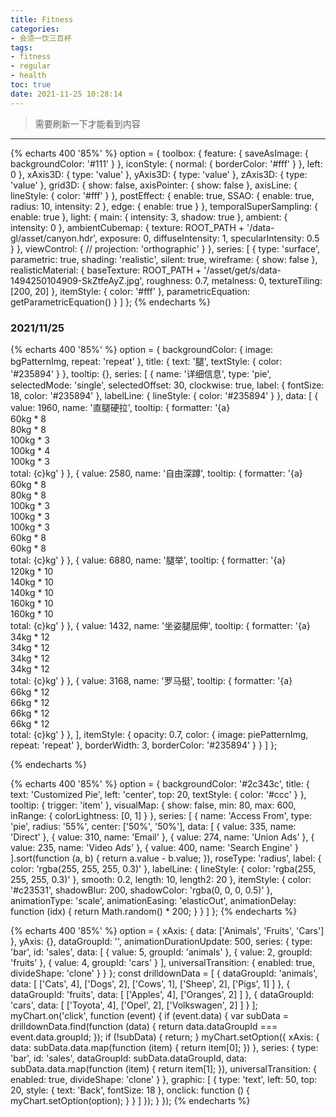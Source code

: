 ```yaml
---
title: Fitness
categories:
- 会须一饮三百杯
tags:
- fitness
- regular
- health
toc: true
date: 2021-11-25 10:28:14
---
```




> 需要刷新一下才能看到内容

<!-- more-->

***

{% echarts 400 '85%' %}
option = {
  toolbox: {
    feature: {
      saveAsImage: {
        backgroundColor: '#111'
      }
    },
    iconStyle: {
      normal: {
        borderColor: '#fff'
      }
    },
    left: 0
  },
  xAxis3D: {
    type: 'value'
  },
  yAxis3D: {
    type: 'value'
  },
  zAxis3D: {
    type: 'value'
  },
  grid3D: {
    show: false,
    axisPointer: {
      show: false
    },
    axisLine: {
      lineStyle: {
        color: '#fff'
      }
    },
    postEffect: {
      enable: true,
      SSAO: {
        enable: true,
        radius: 10,
        intensity: 2
      },
      edge: {
        enable: true
      }
    },
    temporalSuperSampling: {
      enable: true
    },
    light: {
      main: {
        intensity: 3,
        shadow: true
      },
      ambient: {
        intensity: 0
      },
      ambientCubemap: {
        texture: ROOT_PATH + '/data-gl/asset/canyon.hdr',
        exposure: 0,
        diffuseIntensity: 1,
        specularIntensity: 0.5
      }
    },
    viewControl: {
      // projection: 'orthographic'
    }
  },
  series: [
    {
      type: 'surface',
      parametric: true,
      shading: 'realistic',
      silent: true,
      wireframe: {
        show: false
      },
      realisticMaterial: {
        baseTexture:
          ROOT_PATH + '/asset/get/s/data-1494250104909-SkZtfeAyZ.jpg',
        roughness: 0.7,
        metalness: 0,
        textureTiling: [200, 20]
      },
      itemStyle: {
        color: '#fff'
      },
      parametricEquation: getParametricEquation()
    }
  ]
};
{% endecharts %}

### 2021/11/25

{% echarts 400 '85%' %}
option = {
  backgroundColor: {
    image: bgPatternImg,
    repeat: 'repeat'
  },
  title: {
    text: '腿',
    textStyle: {
      color: '#235894'
    }
  },
  tooltip: {},
  series: [
    {
      name: '详细信息',
      type: 'pie',
      selectedMode: 'single',
      selectedOffset: 30,
      clockwise: true,
      label: {
        fontSize: 18,
        color: '#235894'
      },
      labelLine: {
        lineStyle: {
          color: '#235894'
        }
      },
      data: [
        {
          value: 1960,
          name: '直腿硬拉',
          tooltip: {
            formatter: '{a}<br/>60kg * 8<br/>80kg * 8<br/>100kg * 3<br/>100kg * 4<br>100kg * 3<br>total: {c}kg'
          }
        },
        {
          value: 2580,
          name: '自由深蹲',
          tooltip: {
            formatter: '{a}<br/>60kg * 8<br/>80kg * 8<br/>100kg * 3<br/>100kg * 3<br>100kg * 3<br>60kg * 8<br>60kg * 8<br>total: {c}kg'
          }
        },
        {
          value: 6880,
          name: '腿举',
          tooltip: {
            formatter: '{a}<br/>120kg * 10<br/>140kg * 10<br/>140kg * 10<br/>160kg * 10<br>160kg * 10<br>total: {c}kg'
          }
        },
        {
          value: 1432,
          name: '坐姿腿屈伸',
          tooltip: {
            formatter: '{a}<br/>34kg * 12<br/>34kg * 12<br/>34kg * 12<br/>34kg * 12<br>total: {c}kg'
          }
        },
        {
          value: 3168,
          name: '罗马挺',
          tooltip: {
            formatter: '{a}<br/>66kg * 12<br/>66kg * 12<br/>66kg * 12<br/>66kg * 12<br>total: {c}kg'
          }
        },
      ],
      itemStyle: {
        opacity: 0.7,
        color: {
          image: piePatternImg,
          repeat: 'repeat'
        },
        borderWidth: 3,
        borderColor: '#235894'
      }
    }
  ]
};

{% endecharts %}

{% echarts 400 '85%' %}
option = {
  backgroundColor: '#2c343c',
  title: {
    text: 'Customized Pie',
    left: 'center',
    top: 20,
    textStyle: {
      color: '#ccc'
    }
  },
  tooltip: {
    trigger: 'item'
  },
  visualMap: {
    show: false,
    min: 80,
    max: 600,
    inRange: {
      colorLightness: [0, 1]
    }
  },
  series: [
    {
      name: 'Access From',
      type: 'pie',
      radius: '55%',
      center: ['50%', '50%'],
      data: [
        { value: 335, name: 'Direct' },
        { value: 310, name: 'Email' },
        { value: 274, name: 'Union Ads' },
        { value: 235, name: 'Video Ads' },
        { value: 400, name: 'Search Engine' }
      ].sort(function (a, b) {
        return a.value - b.value;
      }),
      roseType: 'radius',
      label: {
        color: 'rgba(255, 255, 255, 0.3)'
      },
      labelLine: {
        lineStyle: {
          color: 'rgba(255, 255, 255, 0.3)'
        },
        smooth: 0.2,
        length: 10,
        length2: 20
      },
      itemStyle: {
        color: '#c23531',
        shadowBlur: 200,
        shadowColor: 'rgba(0, 0, 0, 0.5)'
      },
      animationType: 'scale',
      animationEasing: 'elasticOut',
      animationDelay: function (idx) {
        return Math.random() * 200;
      }
    }
  ]
};
{% endecharts %}

{% echarts 400 '85%' %}
option = {
  xAxis: {
    data: ['Animals', 'Fruits', 'Cars']
  },
  yAxis: {},
  dataGroupId: '',
  animationDurationUpdate: 500,
  series: {
    type: 'bar',
    id: 'sales',
    data: [
      {
        value: 5,
        groupId: 'animals'
      },
      {
        value: 2,
        groupId: 'fruits'
      },
      {
        value: 4,
        groupId: 'cars'
      }
    ],
    universalTransition: {
      enabled: true,
      divideShape: 'clone'
    }
  }
};
const drilldownData = [
  {
    dataGroupId: 'animals',
    data: [
      ['Cats', 4],
      ['Dogs', 2],
      ['Cows', 1],
      ['Sheep', 2],
      ['Pigs', 1]
    ]
  },
  {
    dataGroupId: 'fruits',
    data: [
      ['Apples', 4],
      ['Oranges', 2]
    ]
  },
  {
    dataGroupId: 'cars',
    data: [
      ['Toyota', 4],
      ['Opel', 2],
      ['Volkswagen', 2]
    ]
  }
];
myChart.on('click', function (event) {
  if (event.data) {
    var subData = drilldownData.find(function (data) {
      return data.dataGroupId === event.data.groupId;
    });
    if (!subData) {
      return;
    }
    myChart.setOption({
      xAxis: {
        data: subData.data.map(function (item) {
          return item[0];
        })
      },
      series: {
        type: 'bar',
        id: 'sales',
        dataGroupId: subData.dataGroupId,
        data: subData.data.map(function (item) {
          return item[1];
        }),
        universalTransition: {
          enabled: true,
          divideShape: 'clone'
        }
      },
      graphic: [
        {
          type: 'text',
          left: 50,
          top: 20,
          style: {
            text: 'Back',
            fontSize: 18
          },
          onclick: function () {
            myChart.setOption(option);
          }
        }
      ]
    });
  }
});
{% endecharts %}
